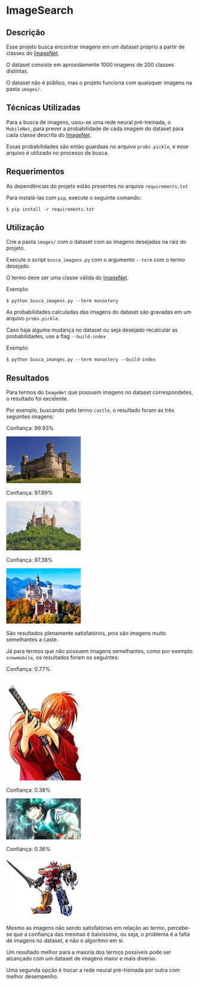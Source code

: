 # ImageSearch

## Descrição

Esse projeto busca encontrar imagens em um dataset próprio a partir de classes do [ImageNet](http://www.image-net.org/).

O dataset consiste em aproxidamente 1000 imagens de 200 classes distintas.

O dataset não é público, mas o projeto funciona com quaisquer imagens na pasta `images/`.

## Técnicas Utilizadas

Para a busca de imagens, usou-se uma rede neural pré-treinada, o `MobileNet`, para prever a probabilidade de cada imagem do dataset para cada classe descrita do [ImageNet](http://www.image-net.org/).

Essas probabilidades são então guardaas no arquivo `probs.pickle`, e esse arquivo é utilizado no processo de busca.

## Requerimentos

As dependências do projeto estão presentes no arquivo `requirements.txt`

Para instalá-las com `pip`, execute o seguinte comando:

```
$ pip install -r requirements.txt
```

## Utilização

Crie a pasta `images/` com o dataset com as imagens desejadas na raiz do projeto.

Execute o script `busca_imagens.py` com o argumento `--term` com o termo desejado.

O termo deve ser uma classe válida do [ImageNet](http://www.image-net.org/).

Exemplo:

```
$ python busca_imagens.py --term monastery
```

As probabilidades calculadas das imagens do dataset são gravadas em um arquivo `probs.pickle`.

Caso haja alguma mudança no dataset ou seja desejado recalcular as probabilidades, use a flag `--build-index`

Exemplo:

```
$ python busca_imanges.py --term monastery --build-index
```

## Resultados

Para termos do `ImageNet` que possuem imagens no dataset correspondetes, o resultado foi excelente.

Por exemplo, buscando pelo termo `castle`, o resultado foram as três seguintes imagens:

Confiança: 99.93%

<img src="examples/castelo1.jpg" width="200">

Confiança: 97.89%

<img src="examples/castelo2.jpg" width="200">

Confiança: 97.38%

<img src="examples/castelo3.jpg" width="200">

São resultados plenamente satisfatórios, pois são imagens muito semelhantes a caste.

Já para termos que não possuem imagens semelhantes, como por exemplo `snowmobile`, os resultados foram os seguintes:

Confiança: 0.77%

<img src="examples/kenshin1.jpg" width="200">

Confiança: 0.38%

<img src="examples/deku4.jpeg" width="200">

Confiança: 0.36%

<img src="examples/megazord2.jpg" width="200">

Mesmo as imagens não sendo satisfatórias em relação ao termo, percebe-se que a confiança das mesmas é baixíssima, ou seja, o problema é a falta de imagens no dataset, e não o algoritmo em si.

Um resultado melhor para a maioria dos termos possíveis pode ser alcançado com um dataset de imagens maior e mais diverso.

Uma segunda opção é trocar a rede neural pré-treinada por outra com melhor desempenho.
